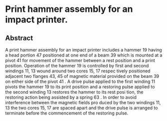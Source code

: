 # Print hammer assembly for an impact printer.

## Abstract
A print hammer assembly for an impact printer includes a hammer 19 having a head portion 47 positioned at one end of a beam 39 which is mounted at a pivot 41 for movement of the hammer between a rest position and a print position. Operation of the hammer 19 is controlled by first and second windings 11, 13 wound around two cores 15, 17 respec tively positioned adjacent two flanges 43, 45 of magnetic material provided on the beam 39 on either side of the pivot 41 . A drive pulse applied to the first winding 11 pivots the hammer 19 to its print position and a restoring pulse applied to the second winding 13 restores the hammer to its rest posi tion, the restoring action being assisted by a spring 63 . In order to avoid interference between the magnetic fields pro duced by the two windings 11, 13 the two cores 15, 17 are spaced apart and the drive pulse is arranged to terminate before the commencement of the restoring pulse.